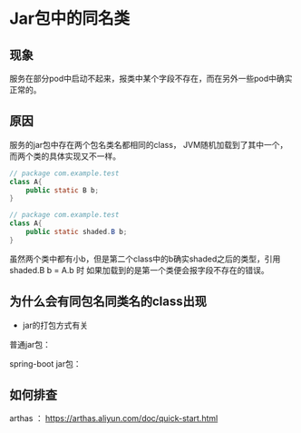 # Jar包中的同名类
## 现象
服务在部分pod中启动不起来，报类中某个字段不存在，而在另外一些pod中确实正常的。
## 原因
服务的jar包中存在两个包名类名都相同的class， JVM随机加载到了其中一个，而两个类的具体实现又不一样。
```java
// package com.example.test
class A{
    public static B b;
}

// package com.example.test
class A{
    public static shaded.B b;
}

```
虽然两个类中都有小b，但是第二个class中的b确实shaded之后的类型，引用shaded.B b = A.b 时 如果加载到的是第一个类便会报字段不存在的错误。


## 为什么会有同包名同类名的class出现
- jar的打包方式有关

普通jar包：

spring-boot jar包：

## 如何排查
arthas ： https://arthas.aliyun.com/doc/quick-start.html